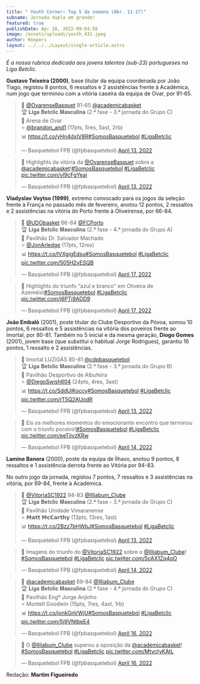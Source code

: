 ```yaml
---
title: " Youth Corner: Top 5 da semana (Abr. 11-17)"
subname: Jornada dupla em grande!
featured: true
publishDate: Apr 18, 2022-09:04:58
image: /assets/uploads/youth_431.jpeg
author: Hoopers
layout: ../../../Layout/single-article.astro
---
```

*É a nossa rubrica dedicada aos jovens talentos (sub-23) portugueses na Liga Betclic.*

**Gustavo Teixeira (2000)**, base titular da equipa coordenada por João Tiago, registou 8 pontos, 6 ressaltos e 2 assistências frente à Académica, num jogo que terminou com a vitória caseira da equipa de Ovar, por 91-65.

<blockquote class="twitter-tweet"><p lang="pt" dir="ltr">🏀 <a href="https://twitter.com/OvarenseBasquet?ref_src=twsrc%5Etfw">@OvarenseBasquet</a> 91-65 <a href="https://twitter.com/academicabasket?ref_src=twsrc%5Etfw">@academicabasket</a> <br>🏆 𝐋𝐢𝐠𝐚 𝐁𝐞𝐭𝐜𝐥𝐢𝐜 𝐌𝐚𝐬𝐜𝐮𝐥𝐢𝐧𝐚 (2.ª fase - 3.ª jornada do Grupo C)<br>📍 Arena de Ovar<br>⭐ <a href="https://twitter.com/brandon_and1?ref_src=twsrc%5Etfw">@brandon_and1</a> (17pts, 5res, 5ast, 2rb)<br>📊 <a href="https://t.co/yHn4dxIV8R">https://t.co/yHn4dxIV8R</a><a href="https://twitter.com/hashtag/SomosBasquetebol?src=hash&amp;ref_src=twsrc%5Etfw">#SomosBasquetebol</a> <a href="https://twitter.com/hashtag/LigaBetclic?src=hash&amp;ref_src=twsrc%5Etfw">#LigaBetclic</a></p>&mdash; Basquetebol FPB (@fpbasquetebol) <a href="https://twitter.com/fpbasquetebol/status/1514365082779668489?ref_src=twsrc%5Etfw">April 13, 2022</a></blockquote>

<blockquote class="twitter-tweet"><p lang="pt" dir="ltr">🎥 Highlights da vitória da <a href="https://twitter.com/OvarenseBasquet?ref_src=twsrc%5Etfw">@OvarenseBasquet</a> sobre a <a href="https://twitter.com/academicabasket?ref_src=twsrc%5Etfw">@academicabasket</a>!<a href="https://twitter.com/hashtag/SomosBasquetebol?src=hash&amp;ref_src=twsrc%5Etfw">#SomosBasquetebol</a> <a href="https://twitter.com/hashtag/LigaBetclic?src=hash&amp;ref_src=twsrc%5Etfw">#LigaBetclic</a> <a href="https://t.co/vl9cFgYeaj">pic.twitter.com/vl9cFgYeaj</a></p>&mdash; Basquetebol FPB (@fpbasquetebol) <a href="https://twitter.com/fpbasquetebol/status/1514390994241916929?ref_src=twsrc%5Etfw">April 13, 2022</a></blockquote>

**Vladyslav Voytso (1999)**, extremo convocado para os jogos da seleção frente à França no passado mês de fevereiro, anotou 12 pontos, 2 ressaltos e 2 assistências na vitória do Porto frente à Oliveirense, por 66-84.

<blockquote class="twitter-tweet"><p lang="pt" dir="ltr">🏀 <a href="https://twitter.com/UDObasket?ref_src=twsrc%5Etfw">@UDObasket</a> 66-84 <a href="https://twitter.com/FCPorto?ref_src=twsrc%5Etfw">@FCPorto</a> <br>🏆 𝐋𝐢𝐠𝐚 𝐁𝐞𝐭𝐜𝐥𝐢𝐜 𝐌𝐚𝐬𝐜𝐮𝐥𝐢𝐧𝐚 (2.ª fase - 4.ª jornada do Grupo A)<br>📍 Pavilhão Dr. Salvador Machado<br>⭐ <a href="https://twitter.com/JonArledge?ref_src=twsrc%5Etfw">@JonArledge</a> (17pts, 12res) <br>📊 <a href="https://t.co/lVXgigEdsu">https://t.co/lVXgigEdsu</a><a href="https://twitter.com/hashtag/SomosBasquetebol?src=hash&amp;ref_src=twsrc%5Etfw">#SomosBasquetebol</a> <a href="https://twitter.com/hashtag/LigaBetclic?src=hash&amp;ref_src=twsrc%5Etfw">#LigaBetclic</a> <a href="https://t.co/505H2vESQB">pic.twitter.com/505H2vESQB</a></p>&mdash; Basquetebol FPB (@fpbasquetebol) <a href="https://twitter.com/fpbasquetebol/status/1515763788846452747?ref_src=twsrc%5Etfw">April 17, 2022</a></blockquote>

<blockquote class="twitter-tweet"><p lang="pt" dir="ltr">🎥 Highlights do triunfo “azul e branco” em Oliveira de Azeméis!<a href="https://twitter.com/hashtag/SomosBasquetebol?src=hash&amp;ref_src=twsrc%5Etfw">#SomosBasquetebol</a> <a href="https://twitter.com/hashtag/LigaBetclic?src=hash&amp;ref_src=twsrc%5Etfw">#LigaBetclic</a> <a href="https://t.co/j6PTj9ADD9">pic.twitter.com/j6PTj9ADD9</a></p>&mdash; Basquetebol FPB (@fpbasquetebol) <a href="https://twitter.com/fpbasquetebol/status/1515780164881457152?ref_src=twsrc%5Etfw">April 17, 2022</a></blockquote>

**João Embaló** (2001), poste titular do Clube Desportivo da Póvoa, somou 10 pontos, 6 ressaltos e 5 assistências na vitória dos poveiros frente ao Imortal, por 80-81. Também no 5 inicial e da mesma geração, **Diogo Gomes** (2001), jovem base (que substitui o habitual Jorge Rodrigues), garantiu 16 pontos, 1 ressalto e 2 assistências.

<blockquote class="twitter-tweet"><p lang="pt" dir="ltr">🏀 Imortal LUZiGÁS 80-81 <a href="https://twitter.com/cdpbasquetebol?ref_src=twsrc%5Etfw">@cdpbasquetebol</a> <br>🏆 𝐋𝐢𝐠𝐚 𝐁𝐞𝐭𝐜𝐥𝐢𝐜 𝐌𝐚𝐬𝐜𝐮𝐥𝐢𝐧𝐚 (2.ª fase - 3.ª jornada do Grupo B)<br>📍 Pavilhão Desportivo de Albufeira<br>⭐ <a href="https://twitter.com/DiegoSwish604?ref_src=twsrc%5Etfw">@DiegoSwish604</a> (24pts, 4res, 3ast)<br>📊 <a href="https://t.co/SddUiKoccy">https://t.co/SddUiKoccy</a><a href="https://twitter.com/hashtag/SomosBasquetebol?src=hash&amp;ref_src=twsrc%5Etfw">#SomosBasquetebol</a> <a href="https://twitter.com/hashtag/LigaBetclic?src=hash&amp;ref_src=twsrc%5Etfw">#LigaBetclic</a> <a href="https://t.co/rT5Q2AUodR">pic.twitter.com/rT5Q2AUodR</a></p>&mdash; Basquetebol FPB (@fpbasquetebol) <a href="https://twitter.com/fpbasquetebol/status/1514360611391557632?ref_src=twsrc%5Etfw">April 13, 2022</a></blockquote>

<blockquote class="twitter-tweet"><p lang="pt" dir="ltr">🎥 Eis os melhores momentos do emocionante encontro que terminou com o triunfo poceiro!<a href="https://twitter.com/hashtag/SomosBasquetebol?src=hash&amp;ref_src=twsrc%5Etfw">#SomosBasquetebol</a> <a href="https://twitter.com/hashtag/LigaBetclic?src=hash&amp;ref_src=twsrc%5Etfw">#LigaBetclic</a> <a href="https://t.co/eeTijvzKRw">pic.twitter.com/eeTijvzKRw</a></p>&mdash; Basquetebol FPB (@fpbasquetebol) <a href="https://twitter.com/fpbasquetebol/status/1514396910626480128?ref_src=twsrc%5Etfw">April 14, 2022</a></blockquote>

**Lamine Banora** (2000), poste da equipa de Ílhavo, anotou 9 pontos, 8 ressaltos e 1 assistência derrota frente ao Vitória por 94-83. 

No outro jogo da jornada, registou 7 pontos, 7 ressaltos e 3 assistências na vitória, por 69-84, frente à Académica.

<blockquote class="twitter-tweet"><p lang="pt" dir="ltr">🏀 <a href="https://twitter.com/VitoriaSC1922?ref_src=twsrc%5Etfw">@VitoriaSC1922</a> 94-83 <a href="https://twitter.com/Illiabum_Clube?ref_src=twsrc%5Etfw">@Illiabum_Clube</a> <br>🏆 𝐋𝐢𝐠𝐚 𝐁𝐞𝐭𝐜𝐥𝐢𝐜 𝐌𝐚𝐬𝐜𝐮𝐥𝐢𝐧𝐚 (2.ª fase - 3.ª jornada do Grupo C)<br>📍 Pavilhão Unidade Vimaranense<br>⭐ 𝗠𝗮𝘁𝘁 𝗠𝗰𝗖𝗮𝗿𝘁𝗵𝘆 (13pts, 13res, 1ast)<br>📊 <a href="https://t.co/2Bzz7bHWbJ">https://t.co/2Bzz7bHWbJ</a><a href="https://twitter.com/hashtag/SomosBasquetebol?src=hash&amp;ref_src=twsrc%5Etfw">#SomosBasquetebol</a> <a href="https://twitter.com/hashtag/LigaBetclic?src=hash&amp;ref_src=twsrc%5Etfw">#LigaBetclic</a></p>&mdash; Basquetebol FPB (@fpbasquetebol) <a href="https://twitter.com/fpbasquetebol/status/1514363586096898050?ref_src=twsrc%5Etfw">April 13, 2022</a></blockquote>

<blockquote class="twitter-tweet"><p lang="pt" dir="ltr">🎥 Imagens do triunfo do <a href="https://twitter.com/VitoriaSC1922?ref_src=twsrc%5Etfw">@VitoriaSC1922</a> sobre o <a href="https://twitter.com/Illiabum_Clube?ref_src=twsrc%5Etfw">@Illiabum_Clube</a>! <a href="https://twitter.com/hashtag/SomosBasquetebol?src=hash&amp;ref_src=twsrc%5Etfw">#SomosBasquetebol</a> <a href="https://twitter.com/hashtag/LigaBetclic?src=hash&amp;ref_src=twsrc%5Etfw">#LigaBetclic</a> <a href="https://t.co/5cAX1Zq4oO">pic.twitter.com/5cAX1Zq4oO</a></p>&mdash; Basquetebol FPB (@fpbasquetebol) <a href="https://twitter.com/fpbasquetebol/status/1514397688569159681?ref_src=twsrc%5Etfw">April 14, 2022</a></blockquote>

<blockquote class="twitter-tweet"><p lang="pt" dir="ltr">🏀 <a href="https://twitter.com/academicabasket?ref_src=twsrc%5Etfw">@academicabasket</a> 69-84 <a href="https://twitter.com/Illiabum_Clube?ref_src=twsrc%5Etfw">@Illiabum_Clube</a> <br>🏆 𝐋𝐢𝐠𝐚 𝐁𝐞𝐭𝐜𝐥𝐢𝐜 𝐌𝐚𝐬𝐜𝐮𝐥𝐢𝐧𝐚 (2.ª fase - 4.ª jornada do Grupo C)<br>📍 Pavilhão Engº Jorge Anjinho<br>⭐ Montell Goodwin (15pts, 7res, 4ast, 1rb)<br>📊 <a href="https://t.co/jonkGnVWjU">https://t.co/jonkGnVWjU</a><a href="https://twitter.com/hashtag/SomosBasquetebol?src=hash&amp;ref_src=twsrc%5Etfw">#SomosBasquetebol</a> <a href="https://twitter.com/hashtag/LigaBetclic?src=hash&amp;ref_src=twsrc%5Etfw">#LigaBetclic</a> <a href="https://t.co/5j9VNtbeE4">pic.twitter.com/5j9VNtbeE4</a></p>&mdash; Basquetebol FPB (@fpbasquetebol) <a href="https://twitter.com/fpbasquetebol/status/1515403943123296259?ref_src=twsrc%5Etfw">April 16, 2022</a></blockquote>

<blockquote class="twitter-tweet"><p lang="pt" dir="ltr">🎥 O <a href="https://twitter.com/Illiabum_Clube?ref_src=twsrc%5Etfw">@Illiabum_Clube</a> superou a oposição da <a href="https://twitter.com/academicabasket?ref_src=twsrc%5Etfw">@academicabasket</a>! <a href="https://twitter.com/hashtag/SomosBasquetebol?src=hash&amp;ref_src=twsrc%5Etfw">#SomosBasquetebol</a> <a href="https://twitter.com/hashtag/LigaBetclic?src=hash&amp;ref_src=twsrc%5Etfw">#LigaBetclic</a> <a href="https://t.co/MtvctyKAtL">pic.twitter.com/MtvctyKAtL</a></p>&mdash; Basquetebol FPB (@fpbasquetebol) <a href="https://twitter.com/fpbasquetebol/status/1515408063519461377?ref_src=twsrc%5Etfw">April 16, 2022</a></blockquote>

Redação: **Martim Figueiredo**

<script async src="https://platform.twitter.com/widgets.js" charset="utf-8"></script>